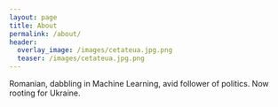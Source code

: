 ```yaml
---
layout: page
title: About
permalink: /about/
header:
  overlay_image: /images/cetateua.jpg.png
  teaser: /images/cetateua.jpg.png
---
```


Romanian, dabbling in Machine Learning, avid follower of politics. Now rooting for Ukraine.

